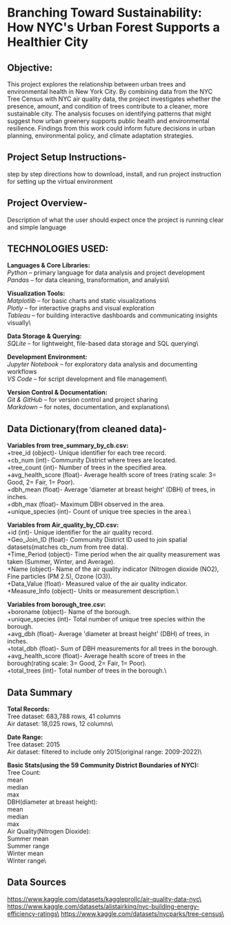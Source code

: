 # Branching Toward Sustainability: How NYC's Urban Forest Supports a Healthier City
## Objective:
This project explores the relationship between urban trees and environmental health in New York City. By combining data from the NYC Tree Census with NYC air quality data, the project investigates whether the presence, amount, and condition of trees contribute to a cleaner, more sustainable city. The analysis focuses on identifying patterns that might suggest how urban greenery supports public health and environmental resilience. Findings from this work could inform future decisions in urban planning, environmental policy, and climate adaptation strategies.



## Project Setup Instructions-
step by step directions how to download, install, and run project
instruction for setting up the virtual environment


## Project Overview-
Description of what the user should expect once the project is running
clear and simple language


## TECHNOLOGIES USED:

**Languages & Core Libraries:**\
_Python_ – primary language for data analysis and project development\
_Pandas_ – for data cleaning, transformation, and analysis\

**Visualization Tools:**\
_Matplotlib_ – for basic charts and static visualizations\
_Plotly_ – for interactive graphs and visual exploration\
_Tableau_ – for building interactive dashboards and communicating insights visually\

**Data Storage & Querying:**\
_SQLite_ – for lightweight, file-based data storage and SQL querying\

**Development Environment:**\
_Jupyter Notebook_ – for exploratory data analysis and documenting workflows\
_VS Code_ – for script development and file management\

**Version Control & Documentation:**\
_Git & GitHub_ – for version control and project sharing\
_Markdown_ – for notes, documentation, and explanations\




## Data Dictionary(from cleaned data)-

**Variables from tree_summary_by_cb.csv:**\
+tree_id (object)- Unique identifier for each tree record.\
+cb_num (int)-  Community District where trees are located.\
+tree_count (int)-  Number of trees in the specified area.\
+avg_health_score (float)-  Average health score of trees (rating scale: 3= Good, 2= Fair, 1= Poor).\
+dbh_mean (float)-  Average 'diameter at breast height' (DBH) of trees, in inches.\
+dbh_max	(float)-  Maximum DBH observed in the area.\
+unique_species (int)-  Count of unique tree species in the area.\

**Variables from Air_quality_by_CD.csv:**\
+id	(int)-  Unique identifier for the air quality record.\
+Geo_Join_ID	(float)-  Community District ID used to join spatial datasets(matches cb_num from tree data).\
+Time_Period	(object)-  Time period when the air quality measurement was taken (Summer, Winter, and Average).\
+Name (object)-  Name of the air quality indicator (Nitrogen dioxide (NO2), Fine particles (PM 2.5), Ozone (O3)).\
+Data_Value (float)-  Measured value of the air quality indicator.\
+Measure_Info (object)-  Units or measurement description.\

**Variables from borough_tree.csv:**\
+boroname (object)-	Name of the borough.\
+unique_species (int)-  Total number of unique tree species within the borough.\
+avg_dbh (float)-  Average 'diameter at breast height' (DBH) of trees, in inches.\
+total_dbh (float)-  Sum of DBH measurements for all trees in the borough.\
+avg_health_score (float)-  Average health score of trees in the borough(rating scale: 3= Good, 2= Fair, 1= Poor).\
+total_trees	(int)-  Total number of trees in the borough.\





## Data Summary  

**Total Records:**\
Tree dataset:   683,788 rows,  41 columns\
Air dataset:    18,025 rows,  12 columns\

**Date Range:**\
Tree dataset: 2015\
Air dataset: filtered to include only 2015(original range: 2009-2022)\

**Basic Stats(using the 59 Community District Boundaries of NYC):**\
Tree Count:\
    mean\
    median\
    max\
DBH(diameter at breast height):\
    mean\
    median\
    max\
Air Quality(Nitrogen Dioxide):\
    Summer mean\
    Summer range\
    Winter mean\
    Winter range\






## Data Sources
https://www.kaggle.com/datasets/kaggleprollc/air-quality-data-nyc\
https://www.kaggle.com/datasets/alistairking/nyc-building-energy-efficiency-ratings\
https://www.kaggle.com/datasets/nycparks/tree-census\

